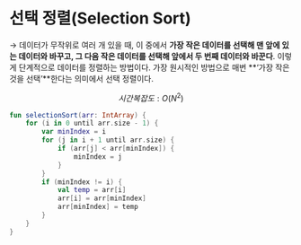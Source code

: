 # 선택 정렬(Selection Sort)

→ 데이터가 무작위로 여러 개 있을 때, 이 중에서 **가장 작은 데이터를 선택해 맨 앞에 있는 데이터와 바꾸고, 그 다음 작은 데이터를 선택해 앞에서 두 번째 데이터와 바꾼다**. 이렇게 단계적으로 데이터를 정렬하는 방법이다. 가장 원시적인 방법으로 매번 **‘가장 작은 것을 선택’**한다는 의미에서 선택 정렬이다.

$$
시간 복잡도: O(N^2)
$$

```kotlin
fun selectionSort(arr: IntArray) {
    for (i in 0 until arr.size - 1) {
        var minIndex = i
        for (j in i + 1 until arr.size) {
            if (arr[j] < arr[minIndex]) {
                minIndex = j
            }
        }
        if (minIndex != i) {
            val temp = arr[i]
            arr[i] = arr[minIndex]
            arr[minIndex] = temp
        }
    }
}
```